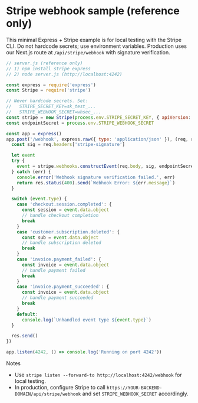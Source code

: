 # Stripe webhook sample (reference only)

This minimal Express + Stripe example is for local testing with the Stripe CLI. Do not hardcode secrets; use environment variables. Production uses our Next.js route at `/api/stripe/webhook` with signature verification.

```js
// server.js (reference only)
// 1) npm install stripe express
// 2) node server.js (http://localhost:4242)

const express = require('express')
const Stripe = require('stripe')

// Never hardcode secrets. Set:
//   STRIPE_SECRET_KEY=sk_test_...
//   STRIPE_WEBHOOK_SECRET=whsec_...
const stripe = new Stripe(process.env.STRIPE_SECRET_KEY, { apiVersion: '2024-11-20.acacia' })
const endpointSecret = process.env.STRIPE_WEBHOOK_SECRET

const app = express()
app.post('/webhook', express.raw({ type: 'application/json' }), (req, res) => {
  const sig = req.headers['stripe-signature']

  let event
  try {
    event = stripe.webhooks.constructEvent(req.body, sig, endpointSecret)
  } catch (err) {
    console.error('Webhook signature verification failed.', err)
    return res.status(400).send(`Webhook Error: ${err.message}`)
  }

  switch (event.type) {
    case 'checkout.session.completed': {
      const session = event.data.object
      // handle checkout completion
      break
    }
    case 'customer.subscription.deleted': {
      const sub = event.data.object
      // handle subscription deleted
      break
    }
    case 'invoice.payment_failed': {
      const invoice = event.data.object
      // handle payment failed
      break
    }
    case 'invoice.payment_succeeded': {
      const invoice = event.data.object
      // handle payment succeeded
      break
    }
    default:
      console.log(`Unhandled event type ${event.type}`)
  }

  res.send()
})

app.listen(4242, () => console.log('Running on port 4242'))
```

Notes
- Use `stripe listen --forward-to http://localhost:4242/webhook` for local testing.
- In production, configure Stripe to call `https://YOUR-BACKEND-DOMAIN/api/stripe/webhook` and set `STRIPE_WEBHOOK_SECRET` accordingly.
